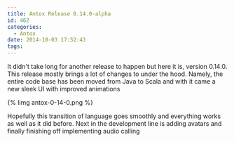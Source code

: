 ```yaml
---
title: Antox Release 0.14.0-alpha
id: 462
categories:
  - Antox
date: 2014-10-03 17:52:43
tags:
---
```


It didn't take long for another release to happen but here it is, version 0.14.0\. This release mostly brings a lot of changes to under the hood. Namely, the entire code base has been moved from Java to Scala and with it came a new sleek UI with improved animations

<!-- more -->

{% limg antox-0-14-0.png %}

Hopefully this transition of language goes smoothly and everything works as well as it did before. Next in the development line is adding avatars and finally finishing off implementing audio calling
